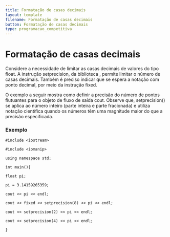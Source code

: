 ```yaml
---
title: Formatação de casas decimais
layout: template
filename: Formatação de casas decimais
button: Formatação de casas decimais
type: programacao_competitiva
---
```


# Formatação de casas decimais

Considere a necessidade de limitar as casas decimais de valores do tipo float. A instrução setprecision, da biblioteca <iomanip>, permite limitar o número de casas decimais. Também é preciso indicar que se espera a notação com ponto decimal, por meio da instrução fixed. 

O exemplo a seguir mostra como definir a precisão do número de pontos flutuantes para o objeto de fluxo de saída cout. Observe que, setprecision() se aplica ao número inteiro (parte inteira e parte fracionada) e utiliza notação científica quando os números têm uma magnitude maior do que a precisão especificada.

### Exemplo

`#include <iostream>`

`#include <iomanip>`

`using namespace std;`

`int main(){`   

`float pi;`

`pi = 3.14159265359;`

`cout << pi << endl;`

`cout << fixed << setprecision(8) << pi << endl;`

`cout << setprecision(2) << pi << endl;`

`cout << setprecision(4) << pi << endl;`

`}`


